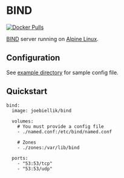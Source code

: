 # BIND
[![Docker Pulls](https://img.shields.io/docker/pulls/joebiellik/docker-bind.svg)](https://hub.docker.com/r/joebiellik/docker-bind/)

[BIND](http://www.bind9.net/) server running on [Alpine Linux](https://hub.docker.com/_/alpine/).

## Configuration
See [example directory](https://github.com/jcbiellikltd/docker-bind/tree/master/example) for sample config file.

## Quickstart
```
bind:
  image: joebiellik/bind

  volumes:
    # You must provide a config file
    - ./named.conf:/etc/bind/named.conf

    # Zones
    - ./zones:/var/lib/bind

  ports:
    - "53:53/tcp"
    - "53:53/udp"
```
